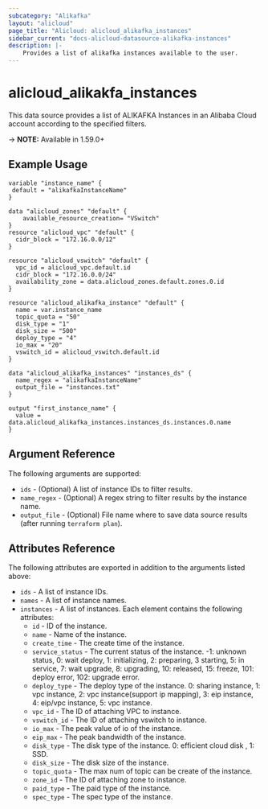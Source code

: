 ```yaml
---
subcategory: "Alikafka"
layout: "alicloud"
page_title: "Alicloud: alicloud_alikafka_instances"
sidebar_current: "docs-alicloud-datasource-alikafka-instances"
description: |-
    Provides a list of alikafka instances available to the user.
---
```


# alicloud\_alikakfa\_instances

This data source provides a list of ALIKAFKA Instances in an Alibaba Cloud account according to the specified filters.

-> **NOTE:** Available in 1.59.0+

## Example Usage

```
variable "instance_name" {
 default = "alikafkaInstanceName"
}

data "alicloud_zones" "default" {
    available_resource_creation= "VSwitch"
}
resource "alicloud_vpc" "default" {
  cidr_block = "172.16.0.0/12"
}

resource "alicloud_vswitch" "default" {
  vpc_id = alicloud_vpc.default.id
  cidr_block = "172.16.0.0/24"
  availability_zone = data.alicloud_zones.default.zones.0.id
}

resource "alicloud_alikafka_instance" "default" {
  name = var.instance_name
  topic_quota = "50"
  disk_type = "1"
  disk_size = "500"
  deploy_type = "4"
  io_max = "20"
  vswitch_id = alicloud_vswitch.default.id
}

data "alicloud_alikafka_instances" "instances_ds" {
  name_regex = "alikafkaInstanceName"
  output_file = "instances.txt"
}

output "first_instance_name" {
  value = data.alicloud_alikafka_instances.instances_ds.instances.0.name
}
```

## Argument Reference

The following arguments are supported:

* `ids` - (Optional) A list of instance IDs to filter results.
* `name_regex` - (Optional) A regex string to filter results by the instance name. 
* `output_file` - (Optional) File name where to save data source results (after running `terraform plan`).

## Attributes Reference

The following attributes are exported in addition to the arguments listed above:

* `ids` - A list of instance IDs.
* `names` - A list of instance names.
* `instances` - A list of instances. Each element contains the following attributes:
  * `id` - ID of the instance.
  * `name` - Name of the instance.
  * `create_time` - The create time of the instance.
  * `service_status` - The current status of the instance. -1: unknown status, 0: wait deploy, 1: initializing, 2: preparing, 3 starting, 5: in service, 7: wait upgrade, 8: upgrading, 10: released, 15: freeze, 101: deploy error, 102: upgrade error. 
  * `deploy_type` - The deploy type of the instance. 0: sharing instance, 1: vpc instance, 2: vpc instance(support ip mapping), 3: eip instance, 4: eip/vpc instance, 5: vpc instance.
  * `vpc_id` - The ID of attaching VPC to instance.
  * `vswitch_id` - The ID of attaching vswitch to instance.
  * `io_max` - The peak value of io of the instance.
  * `eip_max` - The peak bandwidth of the instance.
  * `disk_type` - The disk type of the instance. 0: efficient cloud disk , 1: SSD.
  * `disk_size` - The disk size of the instance.
  * `topic_quota` - The max num of topic can be create of the instance.
  * `zone_id` - The ID of attaching zone to instance.
  * `paid_type` - The paid type of the instance.
  * `spec_type` - The spec type of the instance.

